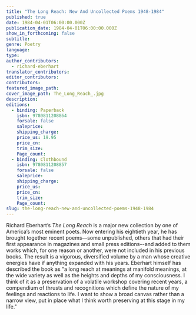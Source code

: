 ```yaml
---
title: "The Long Reach: New And Uncollected Poems 1948-1984"
published: true
date: 1984-04-01T06:00:00.000Z
publication_date: 1984-04-01T06:00:00.000Z
show_in_forthcoming: false
subtitle:
genre: Poetry
language:
type:
author_contributors:
  - richard-eberhart
translator_contributors:
editor_contributors:
contributors:
featured_image_path:
cover_image_path: The_Long_Reach_.jpg
description:
editions:
  - binding: Paperback
    isbn: 9780811208864
    forsale: false
    saleprice:
    shipping_charge:
    price_us: 19.95
    price_cn:
    trim_size:
    Page_count:
  - binding: Clothbound
    isbn: 9780811208857
    forsale: false
    saleprice:
    shipping_charge:
    price_us:
    price_cn:
    trim_size:
    Page_count:
slug: the-long-reach-new-and-uncollected-poems-1948-1984
---
```


Richard Eberhart’s _The Long Reach_ is a major new collection by one of America’s most eminent poets. Now entering his eightieth year, he has brought together recent poems––some unpublished, others that had their first appearance in magazines and small press editions–-and added to them works which, for one reason or another, were not included in his previous books. The result is a vigorous, diversified volume by a man whose creative energies have if anything expanded with his years. Eberhart himself has described the book as "a long reach at meanings at manifold meanings, at the wide variety as well as the heights and depths of my consciousness. I think of it as a preservation of a volatile workshop covering recent years, a compendium of thrusts and recognitions which define the nature of my feelings and reactions to life. I want to show a broad canvas rather than a narrow view, put in place what I think worth preserving at this stage in my life."

